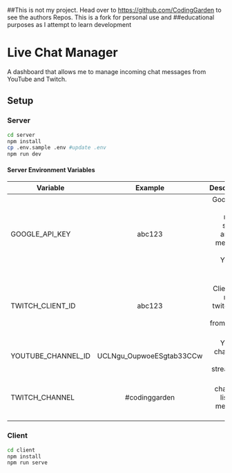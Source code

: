 ##This is not my project. Head over to https://github.com/CodingGarden to see the authors Repos. This is a fork for personal use and ##educational purposes as I attempt to learn development

# Live Chat Manager

A dashboard that allows me to manage incoming chat messages from YouTube and Twitch.

## Setup

### Server

```sh
cd server
npm install
cp .env.sample .env #update .env
npm run dev
```

#### Server Environment Variables

| Variable | Example | Description |
| - |:-:| -:|
| GOOGLE_API_KEY | abc123 | Google API Key to retrieve streams and chat messages from YouTube API |
| TWITCH_CLIENT_ID | abc123 | Twitch Client ID to retrieve twitch user images from Twitch API |
| YOUTUBE_CHANNEL_ID | UCLNgu_OupwoeESgtab33CCw | YouTube channel ID to list streams for |
| TWITCH_CHANNEL | #codinggarden | Twitch channel to listen for messages on |

### Client

```sh
cd client
npm install
npm run serve
```
